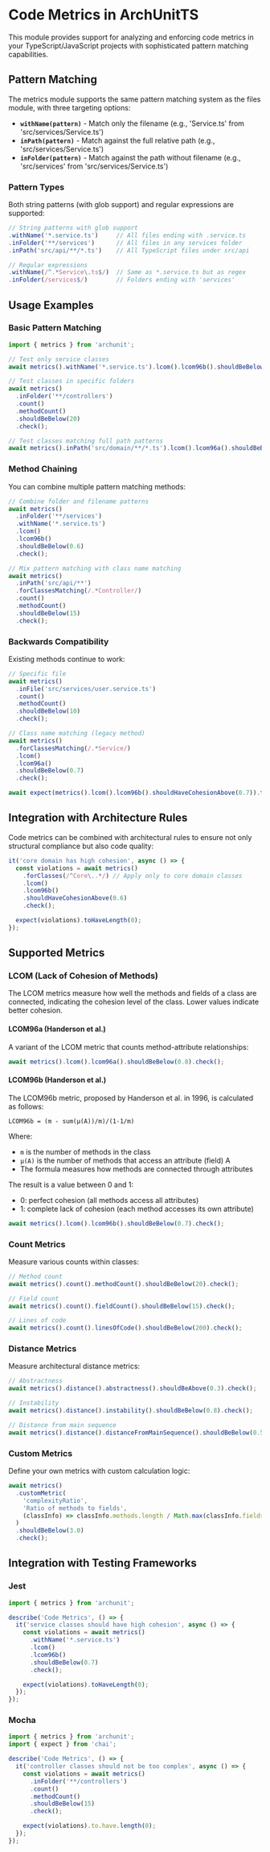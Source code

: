 # Code Metrics in ArchUnitTS

This module provides support for analyzing and enforcing code metrics in your TypeScript/JavaScript projects with sophisticated pattern matching capabilities.

## Pattern Matching

The metrics module supports the same pattern matching system as the files module, with three targeting options:

- **`withName(pattern)`** - Match only the filename (e.g., 'Service.ts' from 'src/services/Service.ts')
- **`inPath(pattern)`** - Match against the full relative path (e.g., 'src/services/Service.ts')
- **`inFolder(pattern)`** - Match against the path without filename (e.g., 'src/services' from 'src/services/Service.ts')

### Pattern Types

Both string patterns (with glob support) and regular expressions are supported:

```typescript
// String patterns with glob support
.withName('*.service.ts')     // All files ending with .service.ts
.inFolder('**/services')      // All files in any services folder
.inPath('src/api/**/*.ts')    // All TypeScript files under src/api

// Regular expressions
.withName(/^.*Service\.ts$/)  // Same as *.service.ts but as regex
.inFolder(/services$/)        // Folders ending with 'services'
```

## Usage Examples

### Basic Pattern Matching

```typescript
import { metrics } from 'archunit';

// Test only service classes
await metrics().withName('*.service.ts').lcom().lcom96b().shouldBeBelow(0.7).check();

// Test classes in specific folders
await metrics()
  .inFolder('**/controllers')
  .count()
  .methodCount()
  .shouldBeBelow(20)
  .check();

// Test classes matching full path patterns
await metrics().inPath('src/domain/**/*.ts').lcom().lcom96a().shouldBeBelow(0.8).check();
```

### Method Chaining

You can combine multiple pattern matching methods:

```typescript
// Combine folder and filename patterns
await metrics()
  .inFolder('**/services')
  .withName('*.service.ts')
  .lcom()
  .lcom96b()
  .shouldBeBelow(0.6)
  .check();

// Mix pattern matching with class name matching
await metrics()
  .inPath('src/api/**')
  .forClassesMatching(/.*Controller/)
  .count()
  .methodCount()
  .shouldBeBelow(15)
  .check();
```

### Backwards Compatibility

Existing methods continue to work:

```typescript
// Specific file
await metrics()
  .inFile('src/services/user.service.ts')
  .count()
  .methodCount()
  .shouldBeBelow(10)
  .check();

// Class name matching (legacy method)
await metrics()
  .forClassesMatching(/.*Service/)
  .lcom()
  .lcom96a()
  .shouldBeBelow(0.7)
  .check();
```

```typescript
await expect(metrics().lcom().lcom96b().shouldHaveCohesionAbove(0.7)).toPassAsync();
```

## Integration with Architecture Rules

Code metrics can be combined with architectural rules to ensure not only structural compliance but also code quality:

```typescript
it('core domain has high cohesion', async () => {
  const violations = await metrics()
    .forClasses(/^Core\..*/) // Apply only to core domain classes
    .lcom()
    .lcom96b()
    .shouldHaveCohesionAbove(0.6)
    .check();

  expect(violations).toHaveLength(0);
});
```

## Supported Metrics

### LCOM (Lack of Cohesion of Methods)

The LCOM metrics measure how well the methods and fields of a class are connected, indicating the cohesion level of the class. Lower values indicate better cohesion.

#### LCOM96a (Handerson et al.)

A variant of the LCOM metric that counts method-attribute relationships:

```typescript
await metrics().lcom().lcom96a().shouldBeBelow(0.8).check();
```

#### LCOM96b (Handerson et al.)

The LCOM96b metric, proposed by Handerson et al. in 1996, is calculated as follows:

```
LCOM96b = (m - sum(μ(A))/m)/(1-1/m)
```

Where:

- `m` is the number of methods in the class
- `μ(A)` is the number of methods that access an attribute (field) A
- The formula measures how methods are connected through attributes

The result is a value between 0 and 1:

- 0: perfect cohesion (all methods access all attributes)
- 1: complete lack of cohesion (each method accesses its own attribute)

```typescript
await metrics().lcom().lcom96b().shouldBeBelow(0.7).check();
```

### Count Metrics

Measure various counts within classes:

```typescript
// Method count
await metrics().count().methodCount().shouldBeBelow(20).check();

// Field count
await metrics().count().fieldCount().shouldBeBelow(15).check();

// Lines of code
await metrics().count().linesOfCode().shouldBeBelow(200).check();
```

### Distance Metrics

Measure architectural distance metrics:

```typescript
// Abstractness
await metrics().distance().abstractness().shouldBeAbove(0.3).check();

// Instability
await metrics().distance().instability().shouldBeBelow(0.8).check();

// Distance from main sequence
await metrics().distance().distanceFromMainSequence().shouldBeBelow(0.5).check();
```

### Custom Metrics

Define your own metrics with custom calculation logic:

```typescript
await metrics()
  .customMetric(
    'complexityRatio',
    'Ratio of methods to fields',
    (classInfo) => classInfo.methods.length / Math.max(classInfo.fields.length, 1)
  )
  .shouldBeBelow(3.0)
  .check();
```

## Integration with Testing Frameworks

### Jest

```typescript
import { metrics } from 'archunit';

describe('Code Metrics', () => {
  it('service classes should have high cohesion', async () => {
    const violations = await metrics()
      .withName('*.service.ts')
      .lcom()
      .lcom96b()
      .shouldBeBelow(0.7)
      .check();

    expect(violations).toHaveLength(0);
  });
});
```

### Mocha

```typescript
import { metrics } from 'archunit';
import { expect } from 'chai';

describe('Code Metrics', () => {
  it('controller classes should not be too complex', async () => {
    const violations = await metrics()
      .inFolder('**/controllers')
      .count()
      .methodCount()
      .shouldBeBelow(15)
      .check();

    expect(violations).to.have.length(0);
  });
});
```
